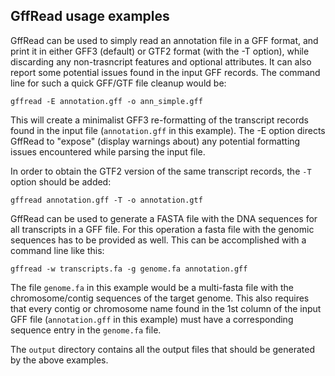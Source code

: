 ## GffRead usage examples

GffRead can be used to simply read an annotation file in a GFF format, and print it in either GFF3 (default) or 
GTF2 format (with the -T option), while discarding any non-trasncript features and optional attributes. 
It can also report some potential issues found in the input GFF records. The command line for such a quick GFF/GTF 
file cleanup would be:
```
gffread -E annotation.gff -o ann_simple.gff
```

This will create a minimalist GFF3 re-formatting of the transcript records found in the input file (`annotation.gff` in this example). 
The -E option directs GffRead to "expose" (display warnings about) any potential formatting issues 
encountered while parsing the input file.

In order to obtain the GTF2 version of the same transcript records, the `-T` option should be added:
```
gffread annotation.gff -T -o annotation.gtf
```

GffRead can be used to generate a FASTA file with the DNA sequences for all transcripts in a GFF file. For this operation 
a fasta file with the genomic sequences has to be provided as well. This can be accomplished with a command line like this:
```
gffread -w transcripts.fa -g genome.fa annotation.gff
```
The file `genome.fa` in this example would be a multi-fasta file with the chromosome/contig sequences of the target genome. 
This also requires that every contig or chromosome name found in the 1st column of the input GFF file 
(`annotation.gff` in this example) must have a corresponding sequence entry in the `genome.fa` file.

The `output` directory contains all the output files that should be generated by the above examples.
